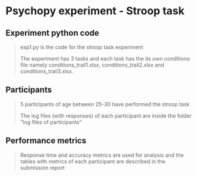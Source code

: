 # Psychopy experiment - Stroop task

## Experiment python code

> exp1.py is the code for the stroop task experiment
>
> The experiment has 3 tasks and each task has the its own conditions file namely conditions_trail1.xlsx, conditions_trail2.xlsx and conditions_trail3.xlsx.

## Participants

> 5 participants of age between 25-30 have performed the stroop task
>
> The log files (with responses) of each participant are inside the folder "log files of participants"

## Performance metrics

> Response time and accuracy metrics are used for analysis and the tables with metrics of each participant are described in the submission report
